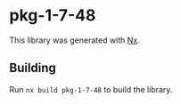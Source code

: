 # pkg-1-7-48

This library was generated with [Nx](https://nx.dev).

## Building

Run `nx build pkg-1-7-48` to build the library.
